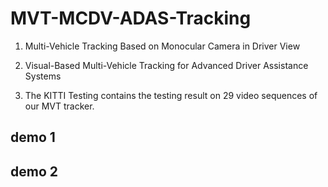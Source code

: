 # MVT-MCDV-ADAS-Tracking
1. Multi-Vehicle Tracking Based on Monocular Camera in Driver View
2. Visual-Based Multi-Vehicle Tracking for Advanced Driver Assistance Systems

3. The KITTI Testing contains the testing result on 29 video sequences of our MVT tracker.

## demo 1

## demo 2
